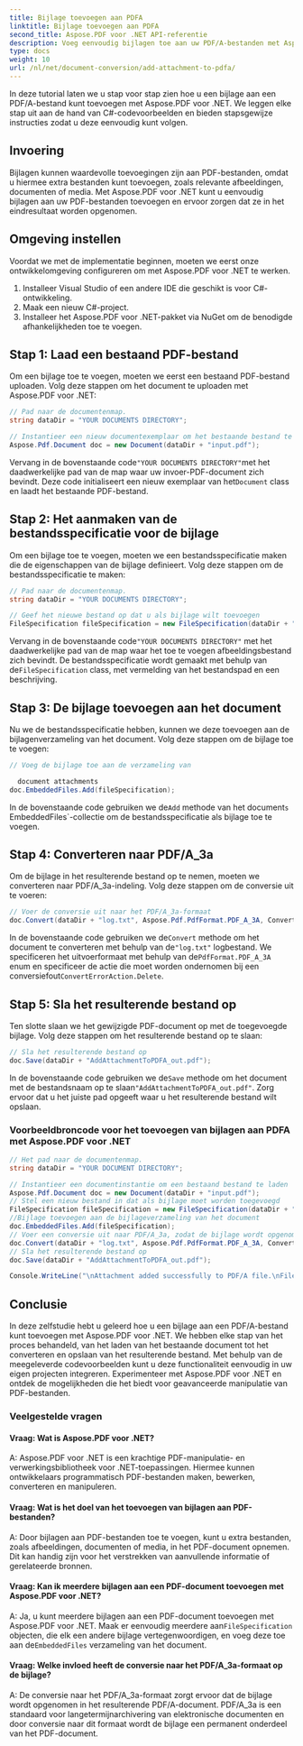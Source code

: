 ```yaml
---
title: Bijlage toevoegen aan PDFA
linktitle: Bijlage toevoegen aan PDFA
second_title: Aspose.PDF voor .NET API-referentie
description: Voeg eenvoudig bijlagen toe aan uw PDF/A-bestanden met Aspose.PDF voor .NET.
type: docs
weight: 10
url: /nl/net/document-conversion/add-attachment-to-pdfa/
---
```

In deze tutorial laten we u stap voor stap zien hoe u een bijlage aan een PDF/A-bestand kunt toevoegen met Aspose.PDF voor .NET. We leggen elke stap uit aan de hand van C#-codevoorbeelden en bieden stapsgewijze instructies zodat u deze eenvoudig kunt volgen.

## Invoering

Bijlagen kunnen waardevolle toevoegingen zijn aan PDF-bestanden, omdat u hiermee extra bestanden kunt toevoegen, zoals relevante afbeeldingen, documenten of media. Met Aspose.PDF voor .NET kunt u eenvoudig bijlagen aan uw PDF-bestanden toevoegen en ervoor zorgen dat ze in het eindresultaat worden opgenomen.

## Omgeving instellen

Voordat we met de implementatie beginnen, moeten we eerst onze ontwikkelomgeving configureren om met Aspose.PDF voor .NET te werken.

1. Installeer Visual Studio of een andere IDE die geschikt is voor C#-ontwikkeling.
2. Maak een nieuw C#-project.
3. Installeer het Aspose.PDF voor .NET-pakket via NuGet om de benodigde afhankelijkheden toe te voegen.

## Stap 1: Laad een bestaand PDF-bestand

Om een bijlage toe te voegen, moeten we eerst een bestaand PDF-bestand uploaden. Volg deze stappen om het document te uploaden met Aspose.PDF voor .NET:

```csharp
// Pad naar de documentenmap.
string dataDir = "YOUR DOCUMENTS DIRECTORY";

// Instantieer een nieuw documentexemplaar om het bestaande bestand te laden
Aspose.Pdf.Document doc = new Document(dataDir + "input.pdf");
```

 Vervang in de bovenstaande code`"YOUR DOCUMENTS DIRECTORY"`met het daadwerkelijke pad van de map waar uw invoer-PDF-document zich bevindt. Deze code initialiseert een nieuw exemplaar van het`Document` class en laadt het bestaande PDF-bestand.

## Stap 2: Het aanmaken van de bestandsspecificatie voor de bijlage

Om een bijlage toe te voegen, moeten we een bestandsspecificatie maken die de eigenschappen van de bijlage definieert. Volg deze stappen om de bestandsspecificatie te maken:

```csharp
// Pad naar de documentenmap.
string dataDir = "YOUR DOCUMENTS DIRECTORY";

// Geef het nieuwe bestand op dat u als bijlage wilt toevoegen
FileSpecification fileSpecification = new FileSpecification(dataDir + "aspose-logo.jpg", "Large image file");
```

 Vervang in de bovenstaande code`"YOUR DOCUMENTS DIRECTORY"` met het daadwerkelijke pad van de map waar het toe te voegen afbeeldingsbestand zich bevindt. De bestandsspecificatie wordt gemaakt met behulp van de`FileSpecification` class, met vermelding van het bestandspad en een beschrijving.

## Stap 3: De bijlage toevoegen aan het document

Nu we de bestandsspecificatie hebben, kunnen we deze toevoegen aan de bijlagenverzameling van het document. Volg deze stappen om de bijlage toe te voegen:

```csharp
// Voeg de bijlage toe aan de verzameling van

  document attachments
doc.EmbeddedFiles.Add(fileSpecification);
```

 In de bovenstaande code gebruiken we de`Add` methode van het document`s `EmbeddedFiles`-collectie om de bestandsspecificatie als bijlage toe te voegen.

## Stap 4: Converteren naar PDF/A_3a

Om de bijlage in het resulterende bestand op te nemen, moeten we converteren naar PDF/A_3a-indeling. Volg deze stappen om de conversie uit te voeren:

```csharp
// Voer de conversie uit naar het PDF/A_3a-formaat
doc.Convert(dataDir + "log.txt", Aspose.Pdf.PdfFormat.PDF_A_3A, ConvertErrorAction.Delete);
```

 In de bovenstaande code gebruiken we de`Convert` methode om het document te converteren met behulp van de`"log.txt"` logbestand. We specificeren het uitvoerformaat met behulp van de`PdfFormat.PDF_A_3A` enum en specificeer de actie die moet worden ondernomen bij een conversiefout`ConvertErrorAction.Delete`.

## Stap 5: Sla het resulterende bestand op

Ten slotte slaan we het gewijzigde PDF-document op met de toegevoegde bijlage. Volg deze stappen om het resulterende bestand op te slaan:

```csharp
// Sla het resulterende bestand op
doc.Save(dataDir + "AddAttachmentToPDFA_out.pdf");
```

 In de bovenstaande code gebruiken we de`Save` methode om het document met de bestandsnaam op te slaan`"AddAttachmentToPDFA_out.pdf"`. Zorg ervoor dat u het juiste pad opgeeft waar u het resulterende bestand wilt opslaan.

### Voorbeeldbroncode voor het toevoegen van bijlagen aan PDFA met Aspose.PDF voor .NET

```csharp
// Het pad naar de documentenmap.
string dataDir = "YOUR DOCUMENT DIRECTORY";

// Instantieer een documentinstantie om een bestaand bestand te laden
Aspose.Pdf.Document doc = new Document(dataDir + "input.pdf");
// Stel een nieuw bestand in dat als bijlage moet worden toegevoegd
FileSpecification fileSpecification = new FileSpecification(dataDir + "aspose-logo.jpg", "Large Image file");
//Bijlage toevoegen aan de bijlageverzameling van het document
doc.EmbeddedFiles.Add(fileSpecification);
// Voer een conversie uit naar PDF/A_3a, zodat de bijlage wordt opgenomen in het resultnat-bestand
doc.Convert(dataDir + "log.txt", Aspose.Pdf.PdfFormat.PDF_A_3A, ConvertErrorAction.Delete);
// Sla het resulterende bestand op
doc.Save(dataDir + "AddAttachmentToPDFA_out.pdf");

Console.WriteLine("\nAttachment added successfully to PDF/A file.\nFile saved at " + dataDir);
```

## Conclusie

In deze zelfstudie hebt u geleerd hoe u een bijlage aan een PDF/A-bestand kunt toevoegen met Aspose.PDF voor .NET. We hebben elke stap van het proces behandeld, van het laden van het bestaande document tot het converteren en opslaan van het resulterende bestand. Met behulp van de meegeleverde codevoorbeelden kunt u deze functionaliteit eenvoudig in uw eigen projecten integreren. Experimenteer met Aspose.PDF voor .NET en ontdek de mogelijkheden die het biedt voor geavanceerde manipulatie van PDF-bestanden.

### Veelgestelde vragen

#### Vraag: Wat is Aspose.PDF voor .NET?

A: Aspose.PDF voor .NET is een krachtige PDF-manipulatie- en verwerkingsbibliotheek voor .NET-toepassingen. Hiermee kunnen ontwikkelaars programmatisch PDF-bestanden maken, bewerken, converteren en manipuleren.

#### Vraag: Wat is het doel van het toevoegen van bijlagen aan PDF-bestanden?

A: Door bijlagen aan PDF-bestanden toe te voegen, kunt u extra bestanden, zoals afbeeldingen, documenten of media, in het PDF-document opnemen. Dit kan handig zijn voor het verstrekken van aanvullende informatie of gerelateerde bronnen.

#### Vraag: Kan ik meerdere bijlagen aan een PDF-document toevoegen met Aspose.PDF voor .NET?

 A: Ja, u kunt meerdere bijlagen aan een PDF-document toevoegen met Aspose.PDF voor .NET. Maak er eenvoudig meerdere aan`FileSpecification` objecten, die elk een andere bijlage vertegenwoordigen, en voeg deze toe aan de`EmbeddedFiles` verzameling van het document.

#### Vraag: Welke invloed heeft de conversie naar het PDF/A_3a-formaat op de bijlage?

A: De conversie naar het PDF/A_3a-formaat zorgt ervoor dat de bijlage wordt opgenomen in het resulterende PDF/A-document. PDF/A_3a is een standaard voor langetermijnarchivering van elektronische documenten en door conversie naar dit formaat wordt de bijlage een permanent onderdeel van het PDF-document.
